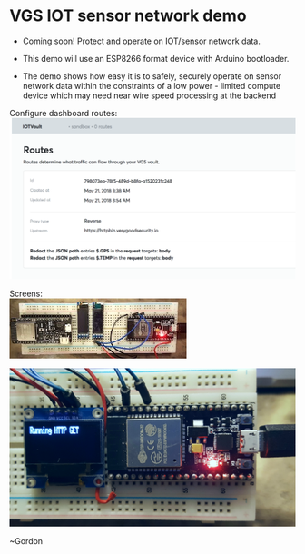 # VGS IOT sensor network demo

- Coming soon! Protect and operate on IOT/sensor network data.   
- This demo will use an ESP8266 format device with Arduino bootloader.   

- The demo shows how easy it is to safely, securely operate on sensor network data within the constraints of a low power - limited compute device which may need near wire speed processing at the backend

Configure dashboard routes:     
![esp32x2.jpg](/docs/routes.png)    

Screens:    
![esp32x2.jpg](/docs/esp32x2.jpg)    

![esp32x2.jpg](/docs/iot-sensor.jpg)    


~Gordon
 
